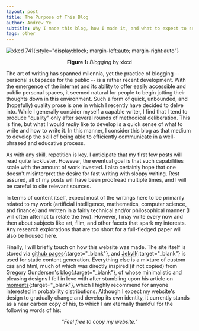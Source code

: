 ```yaml
---
layout: post
title: The Purpose of This Blog
author: Andrew Ye
subtitle: Why I made this blog, how I made it, and what to expect to see.
tags: other
---
```

![xkcd 741](https://imgs.xkcd.com/comics/blogging.png){:style="display:block; margin-left:auto; margin-right:auto"}
<p style="text-align: center"><span style="font-weight: bold">Figure 1:</span> <span style="font-style: italic">Blogging</span>  by xkcd</p>

The art of writing has spanned milennia, yet the practice of blogging -- personal subspaces for the public -- is a rather recent development. With the emergence of the internet and its ability to offer easily accessible and public personal spaces, it seemed natural for people to begin jotting their thoughts down in this environment. Such a form of quick, unbounded, and (hopefully) quality prose is one in which I recently have decided to delve into. While I generally consider myself a capable writer, I find that I tend to produce "quality" only after several rounds of methodical deliberation. This is fine, but what I would *really* like to develop is a quick sense of what to write and how to write it. In this manner, I consider this blog as that medium to develop the skill of being able to efficiently communicate in a well-phrased and educative process.

As with any skill, repetition is key. I anticipate that my first few posts will read quite lackluster. However, the eventual goal is that such capabilities scale with the amount of work invested. I also certainly hope that one doesn't misinterpret the desire for fast writing with sloppy writing. Rest assured, all of my posts will have been proofread multiple times, and I will be careful to cite relevant sources.

In terms of content itself, expect most of the writings here to be primarily related to my work (artificial intelligence, mathematics, computer science, and finance) and written in a fairly technical and/or philosophical manner (I will often attempt to relate the two). However, I may write every now and then about subjects like art, film, and other facets that spark my interests. Any research explorations that are too short for a full-fledged paper will also be housed here.

Finally, I will briefly touch on how this website was made. The site itself is stored via [github pages](https://pages.github.com/){:target="_blank"}, and [Jekyll](https://jekyllrb.com/){:target="_blank"} is used for static content generation. Everything else is a mixture of custom css and html, much of which was directly inspired (if not copied) from Gregory Gundersen's [blog](https://gregorygundersen.com/){:target="_blank"}, of whose minimalistic and pleasing designs I fell in love with after stumbling upon his article on [moments](https://gregorygundersen.com/blog/2020/04/11/moments/){:target="_blank"}, which I highly recommend for anyone interested in probability distributions. Although I expect my website's design to gradually change and develop its own identity, it currently stands as a near carbon copy of his, to which I am eternally thankful for the following words of his:
<p style="text-align: center; font-style: italic">"Feel free to copy my website."</p>
